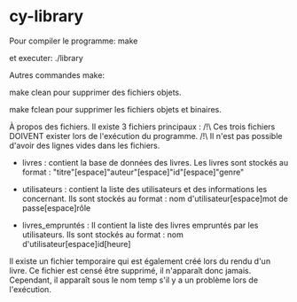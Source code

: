 # cy-library

Pour compiler le programme: 
make

et executer:
./library

Autres commandes make:

make clean
pour supprimer des fichiers objets.

make fclean 
pour supprimer les fichiers objets et binaires.

À propos des fichiers.
Il existe 3 fichiers principaux :
/!\ Ces trois fichiers DOIVENT exister lors de l'exécution du programme.
/!\ Il n'est pas possible d'avoir des lignes vides dans les fichiers.


- livres : contient la base de données des livres.
Les livres sont stockés au format : "titre"[espace]"auteur"[espace]"id"[espace]"genre"


- utilisateurs : contient la liste des utilisateurs et des informations les concernant.
Ils sont stockés au format : nom d'utilisateur[espace]mot de passe[espace]rôle

- livres_empruntés : Il contient la liste des livres empruntés par les utilisateurs.
Ils sont stockés au format : nom d'utilisateur[espace]id[heure]

Il existe un fichier temporaire qui est également créé lors du rendu d'un livre.
Ce fichier est censé être supprimé, il n'apparaît donc jamais.
Cependant, il apparaît sous le nom temp s'il y a un problème lors de l'exécution.
